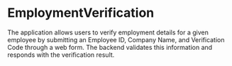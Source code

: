 # EmploymentVerification
The application allows users to verify employment details for a given employee by submitting an Employee ID, Company Name, and Verification Code through a web form. The backend validates this information and responds with the verification result.
